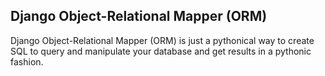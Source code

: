 ## Django Object-Relational Mapper (ORM)

Django Object-Relational Mapper (ORM) is just a pythonical way to create SQL to query and manipulate your database and get results in a pythonic fashion.